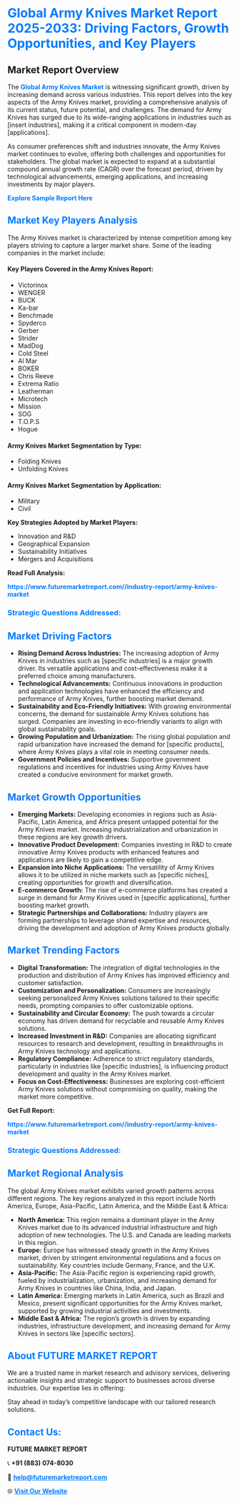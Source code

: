 <h1 style="color: #007BFF;">Global Army Knives Market Report 2025-2033: Driving Factors, Growth Opportunities, and Key Players</h1>

<section id="overview">
<h2>Market Report Overview</h2>
<p>The <a href="https://www.futuremarketreport.com//industry-report/army-knives-market" style="color: #007BFF; text-decoration: none;"><strong>Global Army Knives Market</strong></a> is witnessing significant growth, driven by increasing demand across various industries. This report delves into the key aspects of the Army Knives market, providing a comprehensive analysis of its current status, future potential, and challenges. The demand for Army Knives has surged due to its wide-ranging applications in industries such as [insert industries], making it a critical component in modern-day [applications].</p>
<p>As consumer preferences shift and industries innovate, the Army Knives market continues to evolve, offering both challenges and opportunities for stakeholders. The global market is expected to expand at a substantial compound annual growth rate (CAGR) over the forecast period, driven by technological advancements, emerging applications, and increasing investments by major players.</p>
</section>

<section id="overview">
<p><a href="https://www.futuremarketreport.com//request-sample/reportId=88081" style="color: #007BFF; text-decoration: none;"><strong>Explore Sample Report Here</strong></a></p>
</section>

<section id="key-players">
<h2 style="color: #007BFF;">Market Key Players Analysis</h2>
<p>The Army Knives market is characterized by intense competition among key players striving to capture a larger market share. Some of the leading companies in the market include:</p>
<h4>Key Players Covered in the Army Knives Report:</h4>
<ul><li>Victorinox</li><li>WENGER</li><li>BUCK</li><li>Ka-bar</li><li>Benchmade</li><li>Spyderco</li><li>Gerber</li><li>Strider</li><li>MadDog</li><li>Cold Steel</li><li>Al Mar</li><li>BOKER</li><li>Chris Reeve</li><li>Extrema Ratio</li><li>Leatherman</li><li>Microtech</li><li>Mission</li><li>SOG</li><li>T.O.P.S</li><li>Hogue</li></ul>
<h4>Army Knives Market Segmentation by Type:</h4>
<ul><li>Folding Knives</li><li>Unfolding Knives</li></ul>

<h4>Army Knives Market Segmentation by Application:</h4>
<ul><li>Military</li><li>Civil</li></ul>
<p><strong>Key Strategies Adopted by Market Players:</strong></p>
<ul>
<li>Innovation and R&D</li>
<li>Geographical Expansion</li>
<li>Sustainability Initiatives</li>
<li>Mergers and Acquisitions</li>
</ul>
</section>

<section>
<p><strong>Read Full Analysis: </strong></p><a href="https://www.futuremarketreport.com//industry-report/army-knives-market" style="color: #007BFF; text-decoration: none;"><strong>https://www.futuremarketreport.com//industry-report/army-knives-market</strong></a>
<h3 style="color: #007BFF;">Strategic Questions Addressed:</h3>
</section>

<section id="driving-factors">
<h2 style="color: #007BFF;">Market Driving Factors</h2>
<ul>
<li><strong>Rising Demand Across Industries:</strong> The increasing adoption of Army Knives in industries such as [specific industries] is a major growth driver. Its versatile applications and cost-effectiveness make it a preferred choice among manufacturers.</li>
<li><strong>Technological Advancements:</strong> Continuous innovations in production and application technologies have enhanced the efficiency and performance of Army Knives, further boosting market demand.</li>
<li><strong>Sustainability and Eco-Friendly Initiatives:</strong> With growing environmental concerns, the demand for sustainable Army Knives solutions has surged. Companies are investing in eco-friendly variants to align with global sustainability goals.</li>
<li><strong>Growing Population and Urbanization:</strong> The rising global population and rapid urbanization have increased the demand for [specific products], where Army Knives plays a vital role in meeting consumer needs.</li>
<li><strong>Government Policies and Incentives:</strong> Supportive government regulations and incentives for industries using Army Knives have created a conducive environment for market growth.</li>
</ul>
</section>

<section id="growth-opportunities">
<h2 style="color: #007BFF;">Market Growth Opportunities</h2>
<ul>
<li><strong>Emerging Markets:</strong> Developing economies in regions such as Asia-Pacific, Latin America, and Africa present untapped potential for the Army Knives market. Increasing industrialization and urbanization in these regions are key growth drivers.</li>
<li><strong>Innovative Product Development:</strong> Companies investing in R&D to create innovative Army Knives products with enhanced features and applications are likely to gain a competitive edge.</li>
<li><strong>Expansion into Niche Applications:</strong> The versatility of Army Knives allows it to be utilized in niche markets such as [specific niches], creating opportunities for growth and diversification.</li>
<li><strong>E-commerce Growth:</strong> The rise of e-commerce platforms has created a surge in demand for Army Knives used in [specific applications], further boosting market growth.</li>
<li><strong>Strategic Partnerships and Collaborations:</strong> Industry players are forming partnerships to leverage shared expertise and resources, driving the development and adoption of Army Knives products globally.</li>
</ul>
</section>

<section id="trending-factors">
<h2 style="color: #007BFF;">Market Trending Factors</h2>
<ul>
<li><strong>Digital Transformation:</strong> The integration of digital technologies in the production and distribution of Army Knives has improved efficiency and customer satisfaction.</li>
<li><strong>Customization and Personalization:</strong> Consumers are increasingly seeking personalized Army Knives solutions tailored to their specific needs, prompting companies to offer customizable options.</li>
<li><strong>Sustainability and Circular Economy:</strong> The push towards a circular economy has driven demand for recyclable and reusable Army Knives solutions.</li>
<li><strong>Increased Investment in R&D:</strong> Companies are allocating significant resources to research and development, resulting in breakthroughs in Army Knives technology and applications.</li>
<li><strong>Regulatory Compliance:</strong> Adherence to strict regulatory standards, particularly in industries like [specific industries], is influencing product development and quality in the Army Knives market.</li>
<li><strong>Focus on Cost-Effectiveness:</strong> Businesses are exploring cost-efficient Army Knives solutions without compromising on quality, making the market more competitive.</li>
</ul>
</section>

<section>
<p><strong>Get Full Report: </strong></p><a href="https://www.futuremarketreport.com//industry-report/army-knives-market" style="color: #007BFF; text-decoration: none;"><strong>https://www.futuremarketreport.com//industry-report/army-knives-market</strong></a>
<h3 style="color: #007BFF;">Strategic Questions Addressed:</h3>
</section>


<section id="regional-analysis">
<h2 style="color: #007BFF;">Market Regional Analysis</h2>
<p>The global Army Knives market exhibits varied growth patterns across different regions. The key regions analyzed in this report include North America, Europe, Asia-Pacific, Latin America, and the Middle East & Africa:</p>
<ul>
<li><strong>North America:</strong> This region remains a dominant player in the Army Knives market due to its advanced industrial infrastructure and high adoption of new technologies. The U.S. and Canada are leading markets in this region.</li>
<li><strong>Europe:</strong> Europe has witnessed steady growth in the Army Knives market, driven by stringent environmental regulations and a focus on sustainability. Key countries include Germany, France, and the U.K.</li>
<li><strong>Asia-Pacific:</strong> The Asia-Pacific region is experiencing rapid growth, fueled by industrialization, urbanization, and increasing demand for Army Knives in countries like China, India, and Japan.</li>
<li><strong>Latin America:</strong> Emerging markets in Latin America, such as Brazil and Mexico, present significant opportunities for the Army Knives market, supported by growing industrial activities and investments.</li>
<li><strong>Middle East & Africa:</strong> The region’s growth is driven by expanding industries, infrastructure development, and increasing demand for Army Knives in sectors like [specific sectors].</li>
</ul>
</section>

<footer>
<h2 style="color: #007BFF;">About FUTURE MARKET REPORT</h2>
<p>We are a trusted name in market research and advisory services, delivering actionable insights and strategic support to businesses across diverse industries. Our expertise lies in offering:</p>

<p>Stay ahead in today’s competitive landscape with our tailored research solutions.</p>

<h2 style="color: #007BFF;">Contact Us:</h2>
<p><strong>FUTURE MARKET REPORT</strong></p>
<p>📞 <strong>+91 (883) 074-8030</strong></p>
<p>📧 <strong><a href="mailto:help@futuremarketreport.com" style="color: #007BFF;">help@futuremarketreport.com</a></strong></p>
<p>🌐 <strong><a href="https://www.futuremarketreport.com/" style="color: #007BFF;">Visit Our Website</a></strong></p>
</footer>
